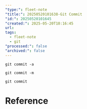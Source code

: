 ```yaml
---
"type:": fleet-note
"title:": 20250520101638-Git Commit
"id:": 20250520101645
"created:": 2025-05-20T10:16:45
url: 
tags:
  - fleet-note
  - git
"processed:": false
"archived:": false
---
```


```shell
git commit -a

git commit -m

git commit
```

# Reference